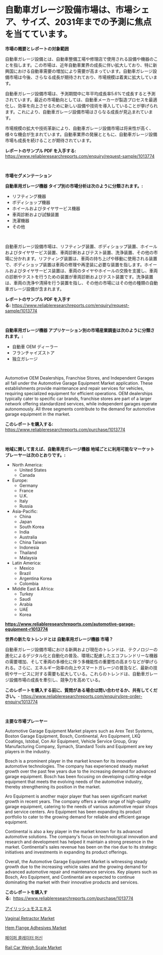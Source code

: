 <p><h1>自動車ガレージ設備市場は、市場シェア、サイズ、2031年までの予測に焦点を当てています。</h1></p><p><strong>市場の概要とレポートの対象範囲</strong></p>
<p><p>自動車ガレージ設備とは、自動車整備工場や修理店で使用される設備や機器のことを指します。この市場は、近年自動車業界の成長に伴い拡大しており、特に新興国における自動車需要の増加により需要が高まっています。自動車ガレージ設備市場は今後、さらなる成長が期待されており、市場規模は着実に拡大しています。</p><p>自動車ガレージ設備市場は、予測期間中に年平均成長率5.6%で成長すると予測されています。最近の市場動向としては、自動車メーカーが製造プロセスを最適化し、効率を向上させるために新しい設備や技術を導入していることが挙げられます。これにより、自動車ガレージ設備市場はさらなる成長が見込まれています。</p><p>市場規模の拡大や技術革新により、自動車ガレージ設備市場は将来性が高く、様々な機会が生まれています。自動車業界の発展とともに、自動車ガレージ設備市場も成長を続けることが期待されています。</p></p>
<p><strong>レポートのサンプル PDF を入手する:</strong> <a href="https://www.reliableresearchreports.com/enquiry/request-sample/1013774">https://www.reliableresearchreports.com/enquiry/request-sample/1013774</a></p>
<p>&nbsp;</p>
<p><strong>市場セグメンテーション</strong></p>
<p><strong>自動車用ガレージ機器 タイプ別の市場分析は次のように分類されます。:</strong></p>
<p><ul><li>リフティング機器</li><li>ボディショップ機器</li><li>ホイールおよびタイヤサービス機器</li><li>車両診断および試験装置</li><li>洗濯機器</li><li>その他</li></ul></p>
<p>&nbsp;</p>
<p><p>自動車ガレージ設備市場は、リフティング装置、ボディショップ装置、ホイールおよびタイヤサービス装置、車両診断およびテスト装置、洗浄装置、その他の市場に分かれます。リフティング装置は、車両の持ち上げや移動に使用される装置で、ボディショップ装置は車両の修理や再塗装に必要な装置を指します。ホイールおよびタイヤサービス装置は、車両のタイヤやホイールの交換を支援し、車両の診断やテストを行うための装置が車両診断およびテスト装置です。洗浄装置は、車両の洗浄や清掃を行う装置を指し、その他の市場にはその他の種類の自動車ガレージ設備が含まれます。</p></p>
<p><strong>レポートのサンプル PDF を入手する:</strong>&nbsp;<a href="https://www.reliableresearchreports.com/enquiry/request-sample/1013774">https://www.reliableresearchreports.com/enquiry/request-sample/1013774</a></p>
<p>&nbsp;</p>
<p><strong> 自動車用ガレージ機器 アプリケーション別の市場産業調査は次のように分類されます。:</strong></p>
<p><ul><li>自動車 OEM ディーラー</li><li>フランチャイズストア</li><li>独立ガレージ</li></ul></p>
<p>&nbsp;</p>
<p><p>Automotive OEM Dealerships, Franchise Stores, and Independent Garages all fall under the Automotive Garage Equipment Market application. These establishments provide maintenance and repair services for vehicles, requiring specialized equipment for efficient operations. OEM dealerships typically cater to specific car brands, franchise stores are part of a larger network offering standardized services, while independent garages operate autonomously. All three segments contribute to the demand for automotive garage equipment in the market.</p></p>
<p><strong>このレポートを購入する:</strong>&nbsp; <a href="https://www.reliableresearchreports.com/purchase/1013774">https://www.reliableresearchreports.com/purchase/1013774</a></p>
<p>&nbsp;</p>
<p><strong>地域に関して言えば、自動車用ガレージ機器 地域ごとに利用可能なマーケットプレーヤーは次のとおりです。:</strong></p>
<p><ul>
    <li>
        North America:
        <ul>
            <li>United States</li>
            <li>Canada</li>
        </ul>
    </li>
    <li>
        Europe:
        <ul>
            <li>Germany</li>
            <li>France</li>
            <li>U.K.</li>
            <li>Italy</li>
            <li>Russia</li>
        </ul>
    </li>
    <li>
        Asia-Pacific:
        <ul>
            <li>China</li>
            <li>Japan</li>
            <li>South Korea</li>
            <li>India</li>
            <li>Australia</li>
            <li>China Taiwan</li>
            <li>Indonesia</li>
            <li>Thailand</li>
            <li>Malaysia</li>
        </ul>
    </li>
    <li>
        Latin America:
        <ul>
            <li>Mexico</li>
            <li>Brazil</li>
            <li>Argentina Korea</li>
            <li>Colombia</li>
        </ul>
    </li>
    <li>
        Middle East & Africa:
        <ul>
            <li>Turkey</li>
            <li>Saudi</li>
            <li>Arabia</li>
            <li>UAE</li>
            <li>Korea</li>
        </ul>
    </li>
    </ul></p>
<p><strong><a href="https://www.reliableresearchreports.com/automotive-garage-equipment-r1013774">https://www.reliableresearchreports.com/automotive-garage-equipment-r1013774</a></strong>&nbsp;</p>
<p><strong>世界の新たなトレンドとは 自動車用ガレージ機器 市場？</strong></p>
<p><p>自動車ガレージ設備市場における新興および現在のトレンドは、テクノロジーの進化によるデジタル化と自動化の普及、環境に配慮したエコフレンドリーな機器の需要増加、そして車両の多様化に伴う多機能性の重要性の高まりなどが挙げられる。さらに、エネルギー効率の向上やスマートガレージの普及など、最新の技術やサービスに対する需要も拡大している。これらのトレンドは、自動車ガレージ設備市場の成長を牽引し、競争力を高めている。</p></p>
<p><strong>このレポートを購入する前に、質問がある場合は問い合わせるか、共有してください。</strong>- <a href="https://www.reliableresearchreports.com/enquiry/pre-order-enquiry/1013774">https://www.reliableresearchreports.com/enquiry/pre-order-enquiry/1013774</a></p>
<p>&nbsp;</p>
<p><strong>主要な市場プレーヤー</strong></p>
<p><p>Automotive Garage Equipment Market players such as Arex Test Systems, Boston Garage Equipment, Bosch, Continental, Aro Equipment, LKQ Coatings, Istobal, Con Air Equipment, Vehicle Service Group, Gray Manufacturing Company, Symach, Standard Tools and Equipment are key players in the industry.</p><p>Bosch is a prominent player in the market known for its innovative automotive technologies. The company has experienced steady market growth over the past few years due to the increasing demand for advanced garage equipment. Bosch has been focusing on developing cutting-edge equipment that meets the evolving needs of the automotive industry, thereby strengthening its position in the market.</p><p>Aro Equipment is another major player that has seen significant market growth in recent years. The company offers a wide range of high-quality garage equipment, catering to the needs of various automotive repair shops and service centers. Aro Equipment has been expanding its product portfolio to cater to the growing demand for reliable and efficient garage equipment.</p><p>Continental is also a key player in the market known for its advanced automotive solutions. The company's focus on technological innovation and research and development has helped it maintain a strong presence in the market. Continental's sales revenue has been on the rise due to its strategic initiatives and investments in expanding its product offerings.</p><p>Overall, the Automotive Garage Equipment Market is witnessing steady growth due to the increasing vehicle sales and the growing demand for advanced automotive repair and maintenance services. Key players such as Bosch, Aro Equipment, and Continental are expected to continue dominating the market with their innovative products and services.</p></p>
<p><strong>このレポートを購入する:</strong>&nbsp;&nbsp;<a href="https://www.reliableresearchreports.com/purchase/1013774">https://www.reliableresearchreports.com/purchase/1013774</a></p>
<p><p><a href="https://github.com/Fatimaklein1/Market-Research-Report-List-1/blob/main/436679248875.md">アイリッシュモスエキス</a></p><p><a href="https://github.com/bobicer/Market-Research-Report-List-3/blob/main/vaginal-retractor-market.md">Vaginal Retractor Market</a></p><p><a href="https://issuu.com/reportprime-2/docs/hem-flange-adhesives-market-size-2030.pptx">Hem Flange Adhesives Market</a></p><p><a href="https://github.com/Hubertstyenger6685/Market-Research-Report-List-1/blob/main/729215043505.md">페이퍼 콜레이터 머신</a></p><p><a href="https://view.publitas.com/reportprime-1/rail-car-weigh-scale-market-research-report-its-history-and-forecast-2024-to-2031/">Rail Car Weigh Scale Market</a></p></p>
